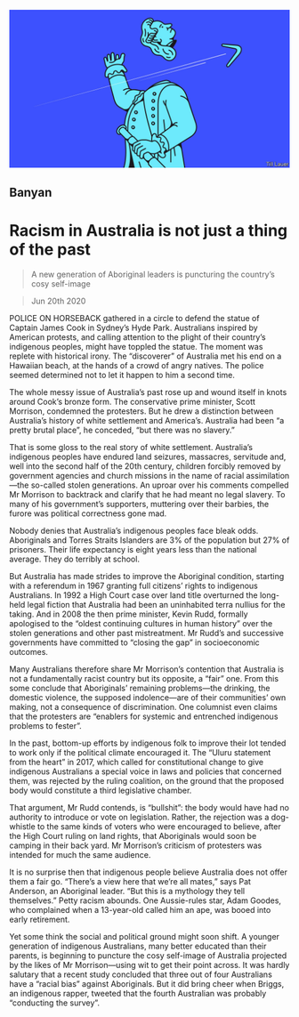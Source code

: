 ![](./images/20200620_ASD000.jpg)

## Banyan

# Racism in Australia is not just a thing of the past

> A new generation of Aboriginal leaders is puncturing the country’s cosy self-image

> Jun 20th 2020

POLICE ON HORSEBACK gathered in a circle to defend the statue of Captain James Cook in Sydney’s Hyde Park. Australians inspired by American protests, and calling attention to the plight of their country’s indigenous peoples, might have toppled the statue. The moment was replete with historical irony. The “discoverer” of Australia met his end on a Hawaiian beach, at the hands of a crowd of angry natives. The police seemed determined not to let it happen to him a second time.

The whole messy issue of Australia’s past rose up and wound itself in knots around Cook’s bronze form. The conservative prime minister, Scott Morrison, condemned the protesters. But he drew a distinction between Australia’s history of white settlement and America’s. Australia had been “a pretty brutal place”, he conceded, “but there was no slavery.”

That is some gloss to the real story of white settlement. Australia’s indigenous peoples have endured land seizures, massacres, servitude and, well into the second half of the 20th century, children forcibly removed by government agencies and church missions in the name of racial assimilation—the so-called stolen generations. An uproar over his comments compelled Mr Morrison to backtrack and clarify that he had meant no legal slavery. To many of his government’s supporters, muttering over their barbies, the furore was political correctness gone mad.

Nobody denies that Australia’s indigenous peoples face bleak odds. Aboriginals and Torres Straits Islanders are 3% of the population but 27% of prisoners. Their life expectancy is eight years less than the national average. They do terribly at school.

But Australia has made strides to improve the Aboriginal condition, starting with a referendum in 1967 granting full citizens’ rights to indigenous Australians. In 1992 a High Court case over land title overturned the long-held legal fiction that Australia had been an uninhabited terra nullius for the taking. And in 2008 the then prime minister, Kevin Rudd, formally apologised to the “oldest continuing cultures in human history” over the stolen generations and other past mistreatment. Mr Rudd’s and successive governments have committed to “closing the gap” in socioeconomic outcomes.

Many Australians therefore share Mr Morrison’s contention that Australia is not a fundamentally racist country but its opposite, a “fair” one. From this some conclude that Aboriginals’ remaining problems—the drinking, the domestic violence, the supposed indolence—are of their communities’ own making, not a consequence of discrimination. One columnist even claims that the protesters are “enablers for systemic and entrenched indigenous problems to fester”.

In the past, bottom-up efforts by indigenous folk to improve their lot tended to work only if the political climate encouraged it. The “Uluru statement from the heart” in 2017, which called for constitutional change to give indigenous Australians a special voice in laws and policies that concerned them, was rejected by the ruling coalition, on the ground that the proposed body would constitute a third legislative chamber.

That argument, Mr Rudd contends, is “bullshit”: the body would have had no authority to introduce or vote on legislation. Rather, the rejection was a dog-whistle to the same kinds of voters who were encouraged to believe, after the High Court ruling on land rights, that Aboriginals would soon be camping in their back yard. Mr Morrison’s criticism of protesters was intended for much the same audience.

It is no surprise then that indigenous people believe Australia does not offer them a fair go. “There’s a view here that we’re all mates,” says Pat Anderson, an Aboriginal leader. “But this is a mythology they tell themselves.” Petty racism abounds. One Aussie-rules star, Adam Goodes, who complained when a 13-year-old called him an ape, was booed into early retirement.

Yet some think the social and political ground might soon shift. A younger generation of indigenous Australians, many better educated than their parents, is beginning to puncture the cosy self-image of Australia projected by the likes of Mr Morrison—using wit to get their point across. It was hardly salutary that a recent study concluded that three out of four Australians have a “racial bias” against Aboriginals. But it did bring cheer when Briggs, an indigenous rapper, tweeted that the fourth Australian was probably “conducting the survey”.